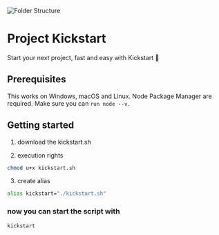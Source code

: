 ![Folder Structure](https://github.com/DoktorSilas/kickstart/blob/main/app/images/src/favicon/folder-structure.png)
# Project Kickstart
Start your next project, fast and easy with Kickstart 🚀

## Prerequisites

This works on Windows, macOS and Linux.
Node Package Manager are required. Make sure you can `run node --v.`

## Getting started

1. download the kickstart.sh

2. execution rights
```bash
chmod u+x kickstart.sh
```

3. create alias
```bash
alias kickstart="./kickstart.sh"
```

### now you can start the script with
```bash
kickstart
```
